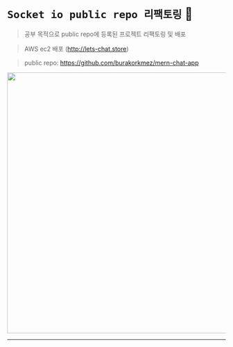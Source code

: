 # ``Socket io public repo 리팩토링`` :aerial_tramway:

> 공부 목적으로 public repo에 등록된 프로젝트 리팩토링 및 배포  <br/>


> AWS ec2 배포 (http://lets-chat.store)  <br/>


> public repo: https://github.com/burakorkmez/mern-chat-app



<img src="https://github.com/HojinLim/Socket_io_realtime_chat/assets/69897998/319c8936-e3b1-4922-97c2-f149774329de" width="900" height="600">


***
